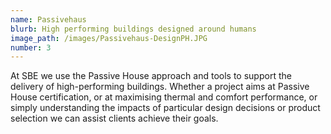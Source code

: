 ```yaml
---
name: Passivehaus
blurb: High performing buildings designed around humans
image_path: /images/Passivehaus-DesignPH.JPG
number: 3
---
```


At SBE we use the Passive House approach and tools to support the delivery of high-performing buildings. Whether a project aims at Passive House certification, or at maximising thermal and comfort performance, or simply understanding the impacts of particular design decisions or product selection we can assist clients achieve their goals.

&nbsp;